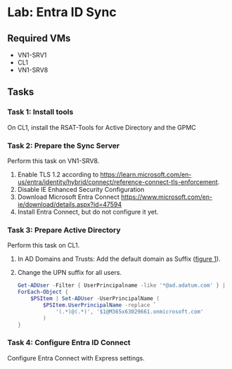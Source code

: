 # Lab: Entra ID Sync

## Required VMs

* VN1-SRV1
* CL1
* VN1-SRV8

## Tasks

### Task 1: Install tools

On CL1, install the RSAT-Tools for Active Directory and the GPMC

### Task 2: Prepare the Sync Server

Perform this task on VN1-SRV8.

1. Enable TLS 1.2 according to <https://learn.microsoft.com/en-us/entra/identity/hybrid/connect/reference-connect-tls-enforcement>.
2. Disable IE Enhanced Security Configuration
3. Download Microsoft Entra Connect <https://www.microsoft.com/en-ie/download/details.aspx?id=47594>
4. Install Entra Connect, but do not configure it yet.

### Task 3: Prepare Active Directory

Perform this task on CL1.

1. In AD Domains and Trusts: Add the default domain as Suffix ([figure 1]).
2. Change the UPN suffix for all users.

    ````powershell
    Get-ADUser -Filter { UserPrincipalname -like '*@ad.adatum.com' } |
    ForEach-Object {
        $PSItem | Set-ADUser -UserPrincipalName (
            $PSItem.UserPrincipalName -replace `
                '(.*)@(.*)', '$1@M365x63029661.onmicrosoft.com'
            )
    }
    ````
    
### Task 4: Configure Entra ID Connect

Configure Entra Connect with Express settings.
    
[figure 1]: /images/UPN-Suffixes.png
